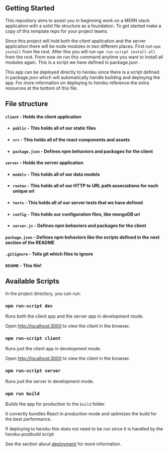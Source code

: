 ## Getting Started

This repository aims to assist you in beginning work on a MERN stack application with a solid file structure as a foundation. To get started make a copy of this template repo for your project teams.

  

Since this project will hold both the client application and the server application there will be node modules in two different places. First run `npm install` from the root. After this you will run `npm run-script install-all` from the root. From now on run this command anytime you want to install all modules again. This is a script we have defined in package.json .

  

This app can be deployed directly to heroku since there is a script defined in package.json which will automatically handle building and deploying the app. For more information on deploying to heroku reference the extra resources at the bottom of this file.

  

## File structure

#### `client` - Holds the client application

-  #### `public` - This holds all of our static files

-  #### `src` - This holds all of the react components and assets

-  #### `package.json` - Defines npm behaviors and packages for the client

#### `server` - Holds the server application

-  #### `models` - This holds all of our data models

-  #### `routes` - This holds all of our HTTP to URL path associations for each unique url

-  #### `tests` - This holds all of our server tests that we have defined

-  #### `config` - This holds our configuration files, like mongoDB uri

-  #### `server.js` - Defines npm behaviors and packages for the client

#### `package.json` - Defines npm behaviors like the scripts defined in the next section of the README

#### `.gitignore` - Tells git which files to ignore

#### `README` - This file!

  
  

## Available Scripts

  

In the project directory, you can run:

  

### `npm run-script dev`

  

Runs both the client app and the server app in development mode.<br>

Open [http://localhost:3000](http://localhost:3000) to view the client in the browser.

  

### `npm run-script client`

  

Runs just the client app in development mode.<br>

Open [http://localhost:3000](http://localhost:3000) to view the client in the browser.

  
  

### `npm run-script server`

  

Runs just the server in development mode.<br>

  
  

### `npm run build`

  

Builds the app for production to the `build` folder.<br>

It correctly bundles React in production mode and optimizes the build for the best performance.

  

If deploying to heroku this does not need to be run since it is handled by the heroku-postbuild script<br>

  

See the section about [deployment](https://facebook.github.io/create-react-app/docs/deployment) for more information.